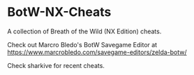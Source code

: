 # BotW-NX-Cheats
A collection of Breath of the Wild (NX Edition) cheats.

Check out Marcro Bledo's BotW Savegame Editor at https://www.marcrobledo.com/savegame-editors/zelda-botw/

Check sharkive for recent cheats.